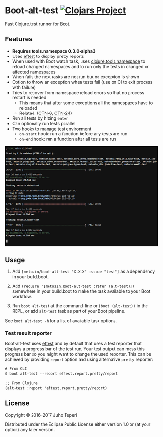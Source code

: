 # Boot-alt-test [![Clojars Project](https://img.shields.io/clojars/v/metosin/boot-alt-test.svg)](https://clojars.org/metosin/boot-alt-test)

Fast Clojure.test runner for Boot.

## Features

- **Requires tools.namespace 0.3.0-alpha3**
- Uses [eftest](https://github.com/weavejester/eftest) to display pretty reports
- When used with Boot watch task, uses [clojure.tools.namespace](https://github.com/clojure/tools.namespace) to reload
changed namespaces and to run only the tests in changed or affected namespaces
- When fails the next tasks are not run but no exception is shown
- Option to throw an exception when tests fail (use on CI to exit process with failure)
- Tries to recover from namespace reload errors so that no process restart is needed
    - This means that after some exceptions all the namespaces have to reloaded
    - Related: ([CTN-6](http://dev.clojure.org/jira/browse/TNS-6), [CTN-24](http://dev.clojure.org/jira/browse/TNS-24))
- Run all tests by hitting `enter`
- Can optionally run tests parallel
- Two hooks to manage test environment
    - `on-start` hook: run a function before any tests are run
    - `on-end` hook: run a function after all tests are run

![Screenshot](./screenshot.png)

## Usage

1. Add `[metosin/boot-alt-test "X.X.X" :scope "test"]` as a dependency in your
  build.boot.

1. Add `(require '[metosin.boot-alt-test :refer (alt-test)])` somewhere in your
   build.boot to make the task available to your Boot workflow.

1. Run `boot alt-test` at the command-line or `(boot (alt-test))` in the REPL, or add `alt-test` task as part of your Boot pipeline.

See `boot alt-test -h` for a list of available task options.

### Test result reporter

Boot-alt-test uses [eftest](https://github.com/weavejester/eftest) and by default that uses a test reporter that displays a progress bar of the test run. Your test output can mess this progress bar so you might want to change the used reporter. This can be achieved by providing `report` option and using alternative `pretty` reporter:

```
# From CLI
$ boot alt-test --report eftest.report.pretty/report

;; From Clojure
(alt-test :report 'eftest.report.pretty/report)
```

## License

Copyright © 2016-2017 Juho Teperi

Distributed under the Eclipse Public License either version 1.0 or (at your option) any later version.
